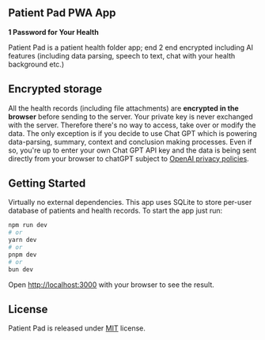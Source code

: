 ## Patient Pad PWA App

**1 Password for Your Health**

Patient Pad is a patient health folder app; end 2 end encrypted including AI features (including data parsing, speech to text, chat with your health background etc.)

## Encrypted storage

All the health records (including file attachments) are **encrypted in the browser** before sending to the server. Your private key is never exchanged with the server. Therefore there's no way to access, take over or modify the data. The only exception is if you decide to use Chat GPT which is powering data-parsing, summary, context and conclusion making processes. Even if so, you're up to enter your own Chat GPT API key and the data is being sent directly from your browser to chatGPT subject to [OpenAI privacy policies](https://openai.com/pl-PL/policies/eu-privacy-policy/).

## Getting Started

Virtually no external dependencies. This app uses SQLite to store per-user database of patients and health records. To start the app just run:

```bash
npm run dev
# or
yarn dev
# or
pnpm dev
# or
bun dev
```

Open [http://localhost:3000](http://localhost:3000) with your browser to see the result.


## License

Patient Pad is released under [MIT](LICENSE) license.